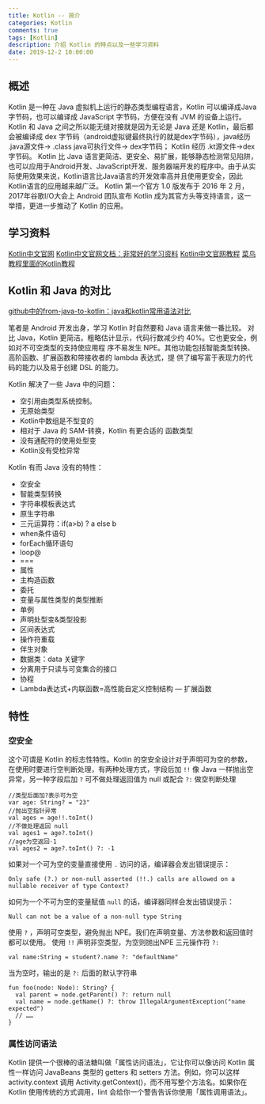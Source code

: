 ```yaml
---
title: Kotlin -- 简介
categories: Kotlin
comments: true
tags: [Kotlin]
description: 介绍 Kotlin 的特点以及一些学习资料
date: 2019-12-2 10:00:00
---
```


## 概述

Kotlin 是一种在 Java 虚拟机上运行的静态类型编程语言，Kotlin 可以编译成Java字节码，也可以编译成 JavaScript 字节码，方便在没有 JVM 的设备上运行。
Kotlin 和 Java 之间之所以能无缝对接就是因为无论是 Java 还是 Kotlin，最后都会被编译成 dex 字节码（android虚拟键最终执行的就是dex字节码），java经历 .java源文件-> .class java可执行文件-> dex字节码； Kotlin 经历 .kt源文件->dex字节码。
Kotlin 比 Java 语言更简洁、更安全、易扩展，能够静态检测常见陷阱，也可以应用于Android开发、JavaScript开发、服务器端开发的程序中。由于从实际使用效果来说，Kotlin语言比Java语言的开发效率高并且使用更安全，因此Kotlin语言的应用越来越广泛。
Kotlin 第一个官方 1.0 版发布于 2016 年 2 月，2017年谷歌I/O大会上 Android 团队宣布 Kotlin 成为其官方头等支持语言，这一举措，更进一步推动了 Kotlin 的应用。


## 学习资料

[Kotlin中文官网](https://www.kotlincn.net/)
[Kotlin中文官网文档：非常好的学习资料](http://www.kotlincn.net/docs/reference/)
[Kotlin中文官网教程](http://www.kotlincn.net/docs/tutorials/)
[菜鸟教程里面的Kotlin教程](https://www.runoob.com/kotlin/kotlin-tutorial.html)

## Kotlin 和 Java 的对比

[github中的from-java-to-kotlin：java和kotlin常用语法对比](https://github.com/MindorksOpenSource/from-java-to-kotlin)

笔者是 Android 开发出身，学习 Kotlin 时自然要和 Java 语言来做一番比较。
对比 Java，Kotlin 更简洁。粗略估计显示，代码行数减少约 40%。它也更安全，例如对不可空类型的支持使应用程 序不易发生 NPE。其他功能包括智能类型转换、高阶函数、扩展函数和带接收者的 lambda 表达式，提 供了编写富于表现力的代码的能力以及易于创建 DSL 的能力。

Kotlin 解决了一些 Java 中的问题：

 - 空引用由类型系统控制。
 - 无原始类型
 - Kotlin中数组是不型变的
 - 相对于 Java 的 SAM-转换，Kotlin 有更合适的 函数类型
 - 没有通配符的使用处型变
 - Kotlin没有受检异常

Kotlin 有而 Java 没有的特性：

 - 空安全
 - 智能类型转换
 - 字符串模板表达式
 - 原生字符串 
 - 三元运算符：if(a>b) ? a else b
 - when条件语句
 - forEach循环语句
 - loop@
 - ===
 - 属性
 - 主构造函数
 - 委托
 - 变量与属性类型的类型推断
 - 单例
 - 声明处型变&类型投影
 - 区间表达式
 - 操作符重载
 - 伴生对象
 - 数据类：data 关键字
 - 分离用于只读与可变集合的接口
 - 协程
 - Lambda表达式+内联函数=高性能自定义控制结构 — 扩展函数


## 特性

### 空安全

这个可谓是 Kotlin 的标志性特性。Kotlin 的空安全设计对于声明可为空的参数，在使用时要进行空判断处理，有两种处理方式，字段后加 `!!` 像 Java 一样抛出空异常，另一种字段后加 `?` 可不做处理返回值为 null 或配合 `?:` 做空判断处理

```
//类型后面加?表示可为空
var age: String? = "23" 
//抛出空指针异常
val ages = age!!.toInt()
//不做处理返回 null
val ages1 = age?.toInt()
//age为空返回-1
val ages2 = age?.toInt() ?: -1
```

如果对一个可为空的变量直接使用 `.` 访问的话，编译器会发出错误提示：

```
Only safe (?.) or non-null asserted (!!.) calls are allowed on a nullable receiver of type Context?
```

如何为一个不可为空的变量赋值 `null` 的话，编译器同样会发出错误提示：

```
Null can not be a value of a non-null type String
```

使用 `?` ，声明可空类型，避免抛出 NPE。我们在声明变量、方法参数和返回值时都可以使用。
使用 `!!` 声明非空类型，为空则抛出NPE
三元操作符 `?:`

```
val name:String = student?.name ?: "defaultName"
```

当为空时，输出的是 `?:` 后面的默认字符串

```
fun foo(node: Node): String? {
  val parent = node.getParent() ?: return null
  val name = node.getName() ?: throw IllegalArgumentException("name expected")
  // ……
}
```

### 属性访问语法

Kotlin 提供一个很棒的语法糖叫做「属性访问语法」，它让你可以像访问 Kotlin 属性一样访问 JavaBeans 类型的 getters 和 setters 方法。例如，你可以这样 activity.context 调用 Activity.getContext()，而不用写整个方法名。如果你在 Kotlin 使用传统的方式调用，lint 会给你一个警告告诉你使用「属性调用语法」。
